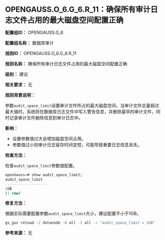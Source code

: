 **<font size="5">OPENGAUSS.O_6.G_6.R_11：确保所有审计日志文件占用的最大磁盘空间配置正确</font>**

**配置组ID：**
OPENGAUSS.G_6

**配置组名称：**
数据库审计

**规则ID：**
OPENGAUSS.O_6.G_6.R_11

**规则名称：**
确保所有审计日志文件占用的最大磁盘空间配置正确

**级别：**
建议

**相关要求：**
无

**规则背景说明：**

参数`audit_space_limit`设置审计文件所占的最大磁盘空间。当审计文件总量超过最大值时，系统将在数据库日志文件中写入警告信息，并删除最早的审计文件，同时记录审计文件删除信息到审计日志中。

**影响：**

- 设置参数值过大会增加磁盘空间占用。
- 参数值过小则审计日志留存时间变短，可能导致重要日志信息丢失。

**检查方法：**

检查`audit_space_limit`参数值配置。

```sql
openGauss=# show audit_space_limit;
audit_space_limit
-------------------
1GB
(1 row)
```

**修复方法：**

根据实际需要配置参数`audit_space_limit`大小，建议配置不小于1GB。

```bash
gs_guc reload -Z datanode -N all -I all -c "audit_space_limit = 1GB"
```

**参考来源：**
无